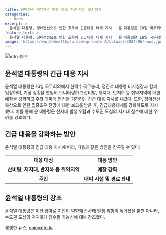 ```yaml
---
title: 장마전선 취약지역 예찰 강화 주민 대피 철저하게
categories:
  - News
excerpt: >
  윤석열 대통령, 장마전선으로 인한 호우에 긴급대응 태세 지시   윤 대통령은 16일 국무회의에서 장마로 인한 수도권 집중호우에 대비해 산사태와 침수 피해 예방을 강화하고 주민 대피에 만전을 기할 것을 강조하며 행정안전부에 긴급대응태세 강화를 지시했다. 대통령은 지반이 약화돼 산사태 발생 위험이 높고 수도권 도심의 저지대가 침수될 수 있다고 강조했다.
feature_text: >
  윤석열 대통령, 장마전선으로 인한 호우에 긴급대응 태세 지시   윤 대통령은 16일 국무회의에서 장마로 인한 수도권 집중호우에 대비해 산사태와 침수 피해 예방을 강화하고 주민 대피에 만전을 기할 것을 강조하며 행정안전부에 긴급대응태세 강화를 지시했다. 대통령은 지반이 약화돼 산사태 발생 위험이 높고 수도권 도심의 저지대가 침수될 수 있다고 강조했다.
image: 'https://www.behealthy4u.com/wp-content/uploads/2024/06/news.jpg'
---
```


<p><img src="https://www.behealthy4u.com/wp-content/uploads/2024/06/news.jpg" alt="info 속보" /></p>

<h2 data-ke-size="size26">윤석열 대통령의 긴급 대응 지시</h2>

<p data-ke-size="size16">윤석열 대통령은 16일 국무회의에서 한덕수 국무총리, 정진석 대통령 비서실장과 함께 입장하며, 기상 상황을 면밀히 모니터링하고 산비탈, 저지대, 반지하 등 취약지역에 대한 예찰을 강화하고 주민 대피에 만전을 기하라는 긴급 대응 지시를 내렸다. 또한, 장마전선 북상으로 인한 집중호우 전망에 대한 보고를 받은 후, 긴급대응태세를 강화하도록 지시했다. 이를 통해 윤 대통령은 산사태 발생 위험과 수도권 도심의 저지대 침수에 대한 우려를 강조했다.</p>

<h2 data-ke-size="size26">긴급 대응을 강화하는 방안</h2>

<p data-ke-size="size16">윤석열 대통령의 긴급 대응 지시에 따라, 다음과 같은 방안을 강구할 수 있다:</p>

<table>
    <tr>
        <th>대응 대상</th>
        <th>대응 방안</th>
    </tr>
    <tr>
        <td style="text-align: center; height: 17px;"><b>산비탈, 저지대, 반지하 등 취약지역</b></td>
        <td style="text-align: center; height: 17px;"><b>예찰 강화</b></td>
    </tr>
    <tr>
        <td style="text-align: center; height: 17px;"><b>주민</b></td>
        <td style="text-align: center; height: 17px;"><b>대피 시설 및 경로 안내</b></td>
    </tr>
</table>

<h2 data-ke-size="size26">윤석열 대통령의 강조</h2>

<p data-ke-size="size16">윤석열 대통령은 이번 장마로 지반이 약화돼 산사태 발생 위험이 높아졌을 뿐만 아니라, 수도권 도심의 저지대가 침수될 가능성에 대해 강조했다.</p>
생생한 뉴스, <a href="https://onioninfo.kr" rel="dofollow">onioninfo.kr</a>


